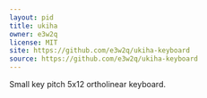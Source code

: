 ```yaml
---
layout: pid
title: ukiha
owner: e3w2q
license: MIT
site: https://github.com/e3w2q/ukiha-keyboard
source: https://github.com/e3w2q/ukiha-keyboard
---
```

Small key pitch 5x12 ortholinear keyboard.
